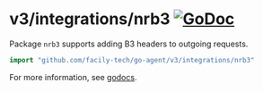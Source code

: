 # v3/integrations/nrb3 [![GoDoc](https://godoc.org/github.com/facily-tech/go-agent/v3/integrations/nrb3?status.svg)](https://godoc.org/github.com/facily-tech/go-agent/v3/integrations/nrb3)

Package `nrb3` supports adding B3 headers to outgoing requests.

```go
import "github.com/facily-tech/go-agent/v3/integrations/nrb3"
```

For more information, see
[godocs](https://godoc.org/github.com/facily-tech/go-agent/v3/integrations/nrb3).
